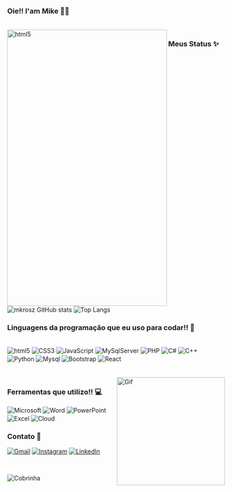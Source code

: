 ### Oie!! I'am Mike 🤙🏻

<div style="display: inline_block"> <br/>
    <img align="left" alt="html5" height="640" width="370"
        src="https://github.com/mkrosz/mkrosz/assets/102179118/2ea73f42-2f91-4805-af2b-6fb9768c7f92">
</div>

### Meus Status ✨

![mkrosz GitHub stats](https://github-readme-stats.vercel.app/api?username=mkrosz&show_icons=true&theme=swift)
![Top Langs](https://github-readme-stats.vercel.app/api/top-langs/?username=mkrosz&layout=donut)

### Linguagens da programação que eu uso para codar!! 👾

<div style="display: inline_block"> <br/>
    <img align="center" alt="html5" src="https://img.shields.io/badge/HTML5-E34F26?style=for-the-badge&logo=html5&logoColor=white" />
    <img align="center" alt="CSS3" src="https://img.shields.io/badge/CSS3-1572B6?style=for-the-badge&logo=css3&logoColor=white" />
    <img align="center" alt="JavaScript" src="https://img.shields.io/badge/JavaScript-F7DF1E?style=for-the-badge&logo=javascript&logoColor=black" />
    <img align="center" alt="MySqlServer" src="https://img.shields.io/badge/Microsoft_SQL_Server-CC2927?style=for-the-badge&logo=microsoft-sql-server&logoColor=white" />
    <img align="center" alt="PHP" src="https://img.shields.io/badge/PHP-777BB4?style=for-the-badge&logo=php&logoColor=white" />
    <img align="center" alt="C#" src="https://img.shields.io/badge/C%23-239120?style=for-the-badge&logo=c-sharp&logoColor=white" />
    <img align="center" alt="C++" src="https://img.shields.io/badge/C%2B%2B-00599C?style=for-the-badge&logo=c%2B%2B&logoColor=white" />
    <img align="center" alt="Python" src="https://img.shields.io/badge/Python-3776AB?style=for-the-badge&logo=python&logoColor=white" />
    <img align="center" alt="Mysql" src="https://img.shields.io/badge/MySQL-00000F?style=for-the-badge&logo=mysql&logoColor=white" />
    <img align="center" alt="Bootstrap" src="https://img.shields.io/badge/Bootstrap-563D7C?style=for-the-badge&logo=bootstrap&logoColor=white" />
    <img align="center" alt="React" src="https://img.shields.io/badge/React-20232A?style=for-the-badge&logo=react&logoColor=61DAFB" />
</div>

<div style="display: inline_block"></br></br>
     <img class="gif" align="right" alt="Gif" height="250" width="250" src="https://github.com/mkrosz/mkrosz/assets/102179118/7fcfe0bd-508c-4363-82b9-78c8d721622c" />
</div>

### Ferramentas que utilizo!! 💻

<div style="display: inline_block">
    <img align="center" alt="Microsoft" src="https://img.shields.io/badge/Microsoft-666666?style=for-the-badge&logo=microsoft&logoColor=white" />
    <img align="center" alt="Word" src="https://img.shields.io/badge/Microsoft_Word-2B579A?style=for-the-badge&logo=microsoft-word&logoColor=white" />
    <img align="center" alt="PowerPoint" src="https://img.shields.io/badge/Microsoft_PowerPoint-B7472A?style=for-the-badge&logo=microsoft-powerpoint&logoColor=white" />
</div>

<div style="display: inline_block">
    <img align="center" alt="Excel" src="https://img.shields.io/badge/Microsoft_Excel-217346?style=for-the-badge&logo=microsoft-excel&logoColor=white" />
    <img align="center" alt="Cloud" src="https://img.shields.io/badge/Google_Cloud-4285F4?style=for-the-badge&logo=google-cloud&logoColor=white" />
</div>

### Contato 📱

[![Gmail](https://img.shields.io/badge/Gmail-D14836?style=for-the-badge&logo=gmail&logoColor=white)](https://mail.google.com/mail/mikrosoft2006@gmail.com)
[![Instagram](https://img.shields.io/badge/Instagram-E4405F?style=for-the-badge&logo=instagram&logoColor=white)](https://www.instagram.com/mike.rosz/)
[![LinkedIn](https://img.shields.io/badge/LinkedIn-0077B5?style=for-the-badge&logo=linkedin&logoColor=white)](https://www.linkedin.com/in/mike-franguelli-137513248/)

</br>

![Cobrinha](https://github.com/mkrosz/mkrosz/bloob/output/github-contribution-grid-snake.svg)

